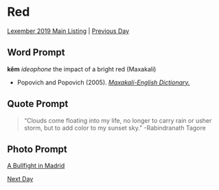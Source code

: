 # Red
[Lexember 2019 Main Listing](_prompts/r-conlangs/lexember/2019/toc_lex19.md) | [Previous Day](_prompts/r-conlangs/lexember/2019/prompts/w2/13.md)

## Word Prompt

**kẽm** _ideophone_ the impact of a bright red (Maxakalí)

+ Popovich and Popovich (2005). [_Maxakalí-English Dictionary._](https://www.sil.org/system/files/reapdata/14/55/09/145509957847017110684483630170626218516/MXDicEN.pdf)

## Quote Prompt

> “Clouds come floating into my life, no longer to carry rain or usher storm, but to add color to my sunset sky.” -Rabindranath Tagore

## Photo Prompt

[A Bullfight in Madrid](https://commons.wikimedia.org/wiki/File:Madrid_Bullfight.JPG)

[Next Day](_prompts/r-conlangs/lexember/2019/prompts/w3/15.md)